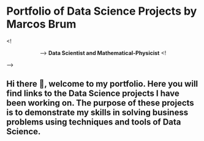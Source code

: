 # Portfolio of Data Science Projects by Marcos Brum

<! <p align=center>-->
**Data Scientist and Mathematical-Physicist**
<! </p>-->

## Hi there 👋, welcome to my portfolio. Here you will find links to the Data Science projects I have been working on. The purpose of these projects is to demonstrate my skills in solving business problems using techniques and tools of Data Science.

<!--
**MarcosBrum/MarcosBrum** is a ✨ _special_ ✨ repository because its `README.md` (this file) appears on your GitHub profile.

Here are some ideas to get you started:

- 🔭 I’m currently working on ...
- 🌱 I’m currently learning ...
- 👯 I’m looking to collaborate on ...
- 🤔 I’m looking for help with ...
- 💬 Ask me about ...
- 📫 How to reach me: ...
- 😄 Pronouns: ...
- ⚡ Fun fact: ...
-->
